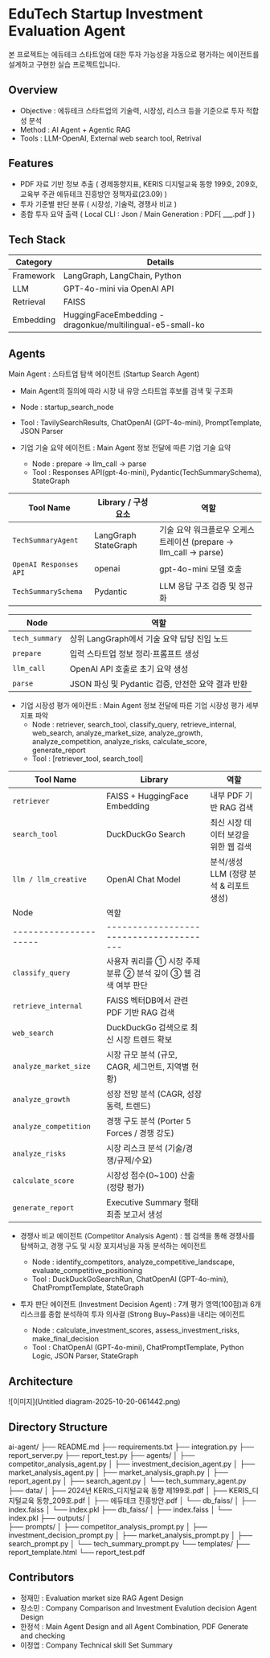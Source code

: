 # EduTech Startup Investment Evaluation Agent
본 프로젝트는 에듀테크 스타트업에 대한 투자 가능성을 자동으로 평가하는 에이전트를 설계하고 구현한 실습 프로젝트입니다.

## Overview

- Objective : 에듀테크 스타트업의 기술력, 시장성, 리스크 등을 기준으로 투자 적합성 분석
- Method : AI Agent + Agentic RAG
- Tools : LLM-OpenAI, External web search tool, Retrival

## Features

- PDF 자료 기반 정보 추출 ( 경제동향지표, KERIS 디지털교육 동향 199호, 209호, 교육부 주관 에듀테크 진흥방안 정책자료(23.09) )
- 투자 기준별 판단 분류 ( 시장성, 기술력, 경쟁사 비교 )
- 종합 투자 요약 출력 ( Local CLI : Json / Main Generation : PDF[ ___.pdf ] )

## Tech Stack 

| Category   | Details                                                      |
|------------|--------------------------------------------------------------|
| Framework  | LangGraph, LangChain, Python                                 |
| LLM        | GPT-4o-mini via OpenAI API                                   |
| Retrieval  | FAISS                                                        |
| Embedding  | HuggingFaceEmbedding - dragonkue/multilingual-e5-small-ko    |

## Agents
Main Agent : 스타트업 탐색 에이전트 (Startup Search Agent)
- Main Agent의 질의에 따라 시장 내 유망 스타트업 후보를 검색 및 구조화
- Node : startup_search_node
- Tool : TavilySearchResults, ChatOpenAI (GPT-4o-mini), PromptTemplate, JSON Parser
 
- 기업 기술 요약 에이전트 : Main Agent 정보 전달에 따른 기업 기술 요약
    - Node : prepare → llm_call → parse
    - Tool : Responses API(gpt-4o-mini), Pydantic(TechSummarySchema), StateGraph

| Tool Name             | Library / 구성 요소             | 역할                                         |
| --------------------- | ------------------------------- | -------------------------------------------- |
| `TechSummaryAgent`    | LangGraph StateGraph            | 기술 요약 워크플로우 오케스트레이션 (prepare → llm_call → parse) |
| `OpenAI Responses API`| openai                          | gpt-4o-mini 모델 호출                        |
| `TechSummarySchema`   | Pydantic                        | LLM 응답 구조 검증 및 정규화                 |

| Node                   | 역할                                             |
| ---------------------- | ------------------------------------------------ |
| `tech_summary`         | 상위 LangGraph에서 기술 요약 담당 진입 노드            |
| `prepare`              | 입력 스타트업 정보 정리·프롬프트 생성                 |
| `llm_call`             | OpenAI API 호출로 초기 요약 생성                     |
| `parse`                | JSON 파싱 및 Pydantic 검증, 안전한 요약 결과 반환       |


- 기업 시장성 평가 에이전트 : Main Agent 정보 전달에 따른 기업 시장성 평가 세부 지표 파악
    - Node : retriever, search_tool, classify_query, retrieve_internal, web_search, analyze_market_size,
             analyze_growth, analyze_competition, analyze_risks, calculate_score, generate_report
    - Tool : [retriever_tool, search_tool]

| Tool Name            | Library                       | 역할                                  |
| -------------------- | ----------------------------- | --------------------------           |
| `retriever`          | FAISS + HuggingFace Embedding | 내부 PDF 기반 RAG 검색                 |
| `search_tool`        | DuckDuckGo Search             | 최신 시장 데이터 보강을 위한 웹 검색      |
| `llm / llm_creative` | OpenAI Chat Model             | 분석/생성 LLM (정량 분석 & 리포트 생성)   |
| Node                  | 역할                                                                 |
| --------------------- | ---------------------------------------|
| `classify_query`      | 사용자 쿼리를 ① 시장 주제 분류 ② 분석 깊이 ③ 웹 검색 여부 판단 |
| `retrieve_internal`   | FAISS 벡터DB에서 관련 PDF 기반 RAG 검색           |
| `web_search`          | DuckDuckGo 검색으로 최신 시장 트렌드 확보            |
| `analyze_market_size` | 시장 규모 분석 (규모, CAGR, 세그먼트, 지역별 현황)       |
| `analyze_growth`      | 성장 전망 분석 (CAGR, 성장 동력, 트렌드)             |
| `analyze_competition` | 경쟁 구도 분석 (Porter 5 Forces / 경쟁 강도)      |
| `analyze_risks`       | 시장 리스크 분석 (기술/경쟁/규제/수요)                 |
| `calculate_score`     | 시장성 점수(0~100) 산출 (정량 평가)                |
| `generate_report`     | Executive Summary 형태 최종 보고서 생성          |


- 경쟁사 비교 에이전트 (Competitor Analysis Agent) : 웹 검색을 통해 경쟁사를 탐색하고, 경쟁 구도 및 시장 포지셔닝을 자동 분석하는 에이전트
    - Node : identify_competitors, analyze_competitive_landscape, evaluate_competitive_positioning
    - Tool : DuckDuckGoSearchRun, ChatOpenAI (GPT-4o-mini), ChatPromptTemplate, StateGraph

- 투자 판단 에이전트 (Investment Decision Agent) : 7개 평가 영역(100점)과 6개 리스크를 종합 분석하여 투자 의사결 (Strong Buy~Pass)을 내리는 에이전트
    - Node : calculate_investment_scores, assess_investment_risks, make_final_decision
    - Tool : ChatOpenAI (GPT-4o-mini), ChatPromptTemplate, Python Logic, JSON Parser, StateGraph

## Architecture
![이미지](Untitled diagram-2025-10-20-061442.png)

## Directory Structure
ai-agent/
├── README.md
├── requirements.txt
├── integration.py
├── report_server.py
├── report_test.py
├── agents/
│   ├── competitor_analysis_agent.py
│   ├── investment_decision_agent.py
│   ├── market_analysis_agent.py
│   ├── market_analysis_graph.py
│   ├── report_agent.py
│   ├── search_agent.py
│   └── tech_summary_agent.py
├── data/
│   ├── 2024년 KERIS_디지털교육 동향 제199호.pdf
│   ├── KERIS_디지털교육 동향_209호.pdf
│   ├── 에듀테크 진흥방안.pdf
│   └── db_faiss/
│       ├── index.faiss
│       └── index.pkl
├── db_faiss/
│   ├── index.faiss
│   └── index.pkl
├── outputs/
│   
├── prompts/
│   ├── competitor_analysis_prompt.py
│   ├── investment_decision_prompt.py
│   ├── market_analysis_prompt.py
│   ├── search_prompt.py
│   └── tech_summary_prompt.py
└── templates/
    ├── report_template.html
    └── report_test.pdf


## Contributors 
- 정재민 : Evaluation market size RAG Agent Design
- 장소민 : Company Comparison and Investment Evalution decision Agent Design
- 한정석 : Main Agent Design and all Agent Combination, PDF Generate and checking
- 이정엽 : Company Technical skill Set Summary